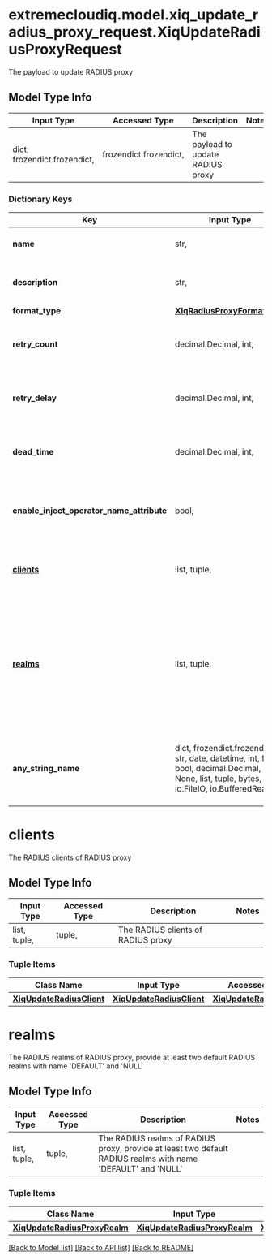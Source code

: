 # extremecloudiq.model.xiq_update_radius_proxy_request.XiqUpdateRadiusProxyRequest

The payload to update RADIUS proxy

## Model Type Info
Input Type | Accessed Type | Description | Notes
------------ | ------------- | ------------- | -------------
dict, frozendict.frozendict,  | frozendict.frozendict,  | The payload to update RADIUS proxy | 

### Dictionary Keys
Key | Input Type | Accessed Type | Description | Notes
------------ | ------------- | ------------- | ------------- | -------------
**name** | str,  | str,  | The RADIUS proxy name | [optional] 
**description** | str,  | str,  | The RADIUS proxy description | [optional] 
**format_type** | [**XiqRadiusProxyFormatType**](XiqRadiusProxyFormatType.md) | [**XiqRadiusProxyFormatType**](XiqRadiusProxyFormatType.md) |  | [optional] 
**retry_count** | decimal.Decimal, int,  | decimal.Decimal,  | The retry count of RADIUS proxy | [optional] value must be a 32 bit integer
**retry_delay** | decimal.Decimal, int,  | decimal.Decimal,  | The retry delay of RADIUS proxy | [optional] value must be a 32 bit integer
**dead_time** | decimal.Decimal, int,  | decimal.Decimal,  | The dead time of RADIUS proxy | [optional] value must be a 32 bit integer
**enable_inject_operator_name_attribute** | bool,  | BoolClass,  | The flag for enable inject operator name attribute | [optional] 
**[clients](#clients)** | list, tuple,  | tuple,  | The RADIUS clients of RADIUS proxy | [optional] 
**[realms](#realms)** | list, tuple,  | tuple,  | The RADIUS realms of RADIUS proxy, provide at least two default RADIUS realms with name &#x27;DEFAULT&#x27; and &#x27;NULL&#x27; | [optional] 
**any_string_name** | dict, frozendict.frozendict, str, date, datetime, int, float, bool, decimal.Decimal, None, list, tuple, bytes, io.FileIO, io.BufferedReader | frozendict.frozendict, str, BoolClass, decimal.Decimal, NoneClass, tuple, bytes, FileIO | any string name can be used but the value must be the correct type | [optional]

# clients

The RADIUS clients of RADIUS proxy

## Model Type Info
Input Type | Accessed Type | Description | Notes
------------ | ------------- | ------------- | -------------
list, tuple,  | tuple,  | The RADIUS clients of RADIUS proxy | 

### Tuple Items
Class Name | Input Type | Accessed Type | Description | Notes
------------- | ------------- | ------------- | ------------- | -------------
[**XiqUpdateRadiusClient**](XiqUpdateRadiusClient.md) | [**XiqUpdateRadiusClient**](XiqUpdateRadiusClient.md) | [**XiqUpdateRadiusClient**](XiqUpdateRadiusClient.md) |  | 

# realms

The RADIUS realms of RADIUS proxy, provide at least two default RADIUS realms with name 'DEFAULT' and 'NULL'

## Model Type Info
Input Type | Accessed Type | Description | Notes
------------ | ------------- | ------------- | -------------
list, tuple,  | tuple,  | The RADIUS realms of RADIUS proxy, provide at least two default RADIUS realms with name &#x27;DEFAULT&#x27; and &#x27;NULL&#x27; | 

### Tuple Items
Class Name | Input Type | Accessed Type | Description | Notes
------------- | ------------- | ------------- | ------------- | -------------
[**XiqUpdateRadiusProxyRealm**](XiqUpdateRadiusProxyRealm.md) | [**XiqUpdateRadiusProxyRealm**](XiqUpdateRadiusProxyRealm.md) | [**XiqUpdateRadiusProxyRealm**](XiqUpdateRadiusProxyRealm.md) |  | 

[[Back to Model list]](../../README.md#documentation-for-models) [[Back to API list]](../../README.md#documentation-for-api-endpoints) [[Back to README]](../../README.md)

